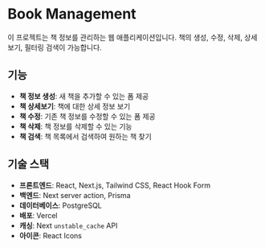 # Book Management

이 프로젝트는 책 정보를 관리하는 웹 애플리케이션입니다. 책의 생성, 수정, 삭제, 상세보기, 필터링 검색이 가능합니다.

## 기능

- **책 정보 생성**: 새 책을 추가할 수 있는 폼 제공
- **책 상세보기**: 책에 대한 상세 정보 보기
- **책 수정**: 기존 책 정보를 수정할 수 있는 폼 제공
- **책 삭제**: 책 정보를 삭제할 수 있는 기능
- **책 검색**: 책 목록에서 검색하여 원하는 책 찾기

## 기술 스택

- **프론트엔드**: React, Next.js, Tailwind CSS, React Hook Form
- **백엔드**: Next server action, Prisma
- **데이터베이스**: PostgreSQL
- **배포**: Vercel
- **캐싱**: Next `unstable_cache` API
- **아이콘**: React Icons
